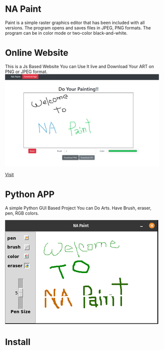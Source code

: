 # NA Paint

Paint is a simple raster graphics editor that has been included with all versions. The program opens and saves files in JPEG, PNG formats. The program can be in color mode or two-color black-and-white.

# Online Website

This is a Js Based Website You can Use It live and Download Your ART on PNG or JPEG format.
![](./webpaint.PNG)

[Visit](https://naemazam.github.io/Paint/)

# Python APP

A simple Python GUI Based Project You can Do Arts. Have Brush, eraser, pen, RGB colors.

![](./napaint.PNG)

# Install 



